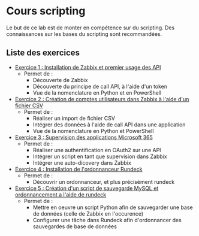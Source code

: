 # Cours scripting

Le but de ce lab est de monter en compétence sur du scripting. Des connaissances sur les bases du scripting sont recommandées.

## Liste des exercices
* [Exercice 1 : Installation de Zabbix et premier usage des API](/exercice-1)
  * Permet de :
    * Découverte de Zabbix
    * Découverte du principe de call API, à l'aide d'un token
    * Vue de la nomenclature en Python et en PowerShell
* [Exercice 2 : Création de comptes utilisateurs dans Zabbix à l'aide d'un fichier CSV](/exercice-2)
  * Permet de :
    * Réaliser un import de fichier CSV
    * Intégrer des données à l'aide de call API dans une application
    * Vue de la nomenclature en Python et PowerShell
* [Exercice 3 : Supervision des applications Microsoft 365](/exercice-3)
  * Permet de :
    * Réaliser une authentification en OAuth2 sur une API
    * Intégrer un script en tant que supervision dans Zabbix
    * Intégrer une auto-dicovery dans Zabbix
* [Exercice 4 : Installation de l'ordonnanceur Rundeck](/exercice-4)
  * Permet de :
    * Découvrir un ordonnanceur, et plus précisément rundeck
* [Exercice 5 : Création d'un script de sauvegarde MySQL et ordonnancement a l'aide de rundeck](/exercice-5)
  * Permet de :
    * Mettre en oeuvre un script Python afin de sauvegarder une base de données (celle de Zabbix en l'occurence)
    * Configurer une tâche dans Rundeck afin d'ordonnancer des sauvegardes de base de données

